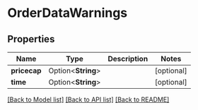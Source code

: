 # OrderDataWarnings

## Properties

Name | Type | Description | Notes
------------ | ------------- | ------------- | -------------
**pricecap** | Option<**String**> |  | [optional]
**time** | Option<**String**> |  | [optional]

[[Back to Model list]](../README.md#documentation-for-models) [[Back to API list]](../README.md#documentation-for-api-endpoints) [[Back to README]](../README.md)


